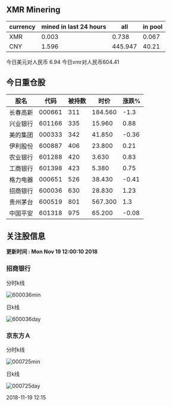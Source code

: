 ## XMR Minering

|currency|mined in last 24 hours|all|in pool|
|---|---|---|---|
|XMR|0.003|0.738|0.067|
|CNY|1.596|445.947|40.21|

今日美元对人民币 6.94	今日xmr对人民币604.41


## 今日重仓股 

|股名|代码|被持数|时价|涨跌%|
|---|---|---|---|---|
|长春高新|000661|311|184.560|-1.3|
|兴业银行|601166|335|15.960|0.88|
|美的集团|000333|342|41.850|-0.36|
|伊利股份|600887|406|23.800|0.21|
|农业银行|601288|420|3.630|0.83|
|工商银行|601398|423|5.380|0.75|
|格力电器|000651|526|38.430|-0.41|
|招商银行|600036|630|28.830|1.23|
|贵州茅台|600519|801|567.300|1.3|
|中国平安|601318|975|65.200|-0.08|

## 关注股信息
**更新时间 : Mon Nov 19 12:00:10 2018**
### 招商银行 
分时k线

![600036min](http://image.sinajs.cn/newchart/min/n/sh600036.gif)

日k线

![600036day](http://image.sinajs.cn/newchart/daily/n/sh600036.gif)

### 京东方Ａ 
分时k线

![000725min](http://image.sinajs.cn/newchart/min/n/sz000725.gif)

日k线

![000725day](http://image.sinajs.cn/newchart/daily/n/sz000725.gif)

2018-11-19 12:15